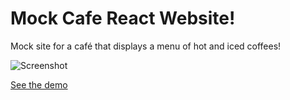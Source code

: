 # Mock Cafe React Website!

Mock site for a café that displays a menu of hot and iced coffees!

![Screenshot](./src/assets/screenshot.webp)

[See the demo]()